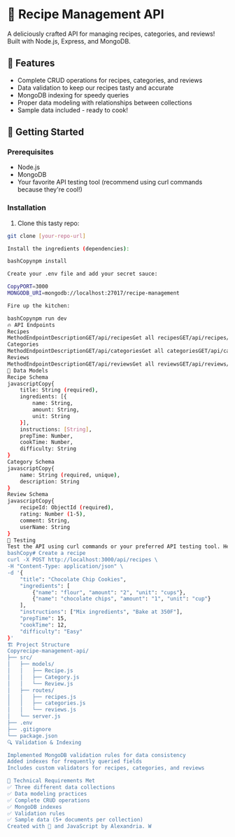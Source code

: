 # 🍳 Recipe Management API

A deliciously crafted API for managing recipes, categories, and reviews! Built with Node.js, Express, and MongoDB.

## 🌟 Features

- Complete CRUD operations for recipes, categories, and reviews
- Data validation to keep our recipes tasty and accurate
- MongoDB indexing for speedy queries
- Proper data modeling with relationships between collections
- Sample data included - ready to cook! 

## 🚀 Getting Started

### Prerequisites
- Node.js
- MongoDB
- Your favorite API testing tool (recommend using curl commands because they're cool!)

### Installation
1. Clone this tasty repo:
```bash
git clone [your-repo-url]

Install the ingredients (dependencies):

bashCopynpm install

Create your .env file and add your secret sauce:

CopyPORT=3000
MONGODB_URI=mongodb://localhost:27017/recipe-management

Fire up the kitchen:

bashCopynpm run dev
🔥 API Endpoints
Recipes
MethodEndpointDescriptionGET/api/recipesGet all recipesGET/api/recipes/:idGet a specific recipePOST/api/recipesCreate a new recipePUT/api/recipes/:idUpdate a recipeDELETE/api/recipes/:idDelete a recipe
Categories
MethodEndpointDescriptionGET/api/categoriesGet all categoriesGET/api/categories/:idGet a specific categoryPOST/api/categoriesCreate a new categoryPUT/api/categories/:idUpdate a categoryDELETE/api/categories/:idDelete a category
Reviews
MethodEndpointDescriptionGET/api/reviewsGet all reviewsGET/api/reviews/:idGet a specific reviewPOST/api/reviewsCreate a new reviewPUT/api/reviews/:idUpdate a reviewDELETE/api/reviews/:idDelete a review
📝 Data Models
Recipe Schema
javascriptCopy{
    title: String (required),
    ingredients: [{
        name: String,
        amount: String,
        unit: String
    }],
    instructions: [String],
    prepTime: Number,
    cookTime: Number,
    difficulty: String
}
Category Schema
javascriptCopy{
    name: String (required, unique),
    description: String
}
Review Schema
javascriptCopy{
    recipeId: ObjectId (required),
    rating: Number (1-5),
    comment: String,
    userName: String
}
🧪 Testing
Test the API using curl commands or your preferred API testing tool. Here's a taste:
bashCopy# Create a recipe
curl -X POST http://localhost:3000/api/recipes \
-H "Content-Type: application/json" \
-d '{
    "title": "Chocolate Chip Cookies",
    "ingredients": [
        {"name": "flour", "amount": "2", "unit": "cups"},
        {"name": "chocolate chips", "amount": "1", "unit": "cup"}
    ],
    "instructions": ["Mix ingredients", "Bake at 350F"],
    "prepTime": 15,
    "cookTime": 12,
    "difficulty": "Easy"
}'
🏗️ Project Structure
Copyrecipe-management-api/
├── src/
│   ├── models/
│   │   ├── Recipe.js
│   │   ├── Category.js
│   │   └── Review.js
│   ├── routes/
│   │   ├── recipes.js
│   │   ├── categories.js
│   │   └── reviews.js
│   └── server.js
├── .env
├── .gitignore
└── package.json
🔍 Validation & Indexing

Implemented MongoDB validation rules for data consistency
Added indexes for frequently queried fields
Includes custom validators for recipes, categories, and reviews

🎯 Technical Requirements Met
✅ Three different data collections
✅ Data modeling practices
✅ Complete CRUD operations
✅ MongoDB indexes
✅ Validation rules
✅ Sample data (5+ documents per collection)
Created with 💖 and JavaScript by Alexandria. W
